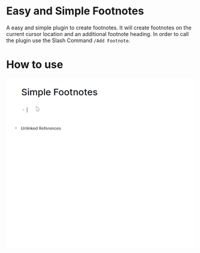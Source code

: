 # Easy and Simple Footnotes
A easy and simple plugin to create footnotes. It will create footnotes on the current cursor location and an additional footnote heading.
In order to call the plugin use the Slash Command `/Add Footnote`.

# How to use

![](./demo.gif)


